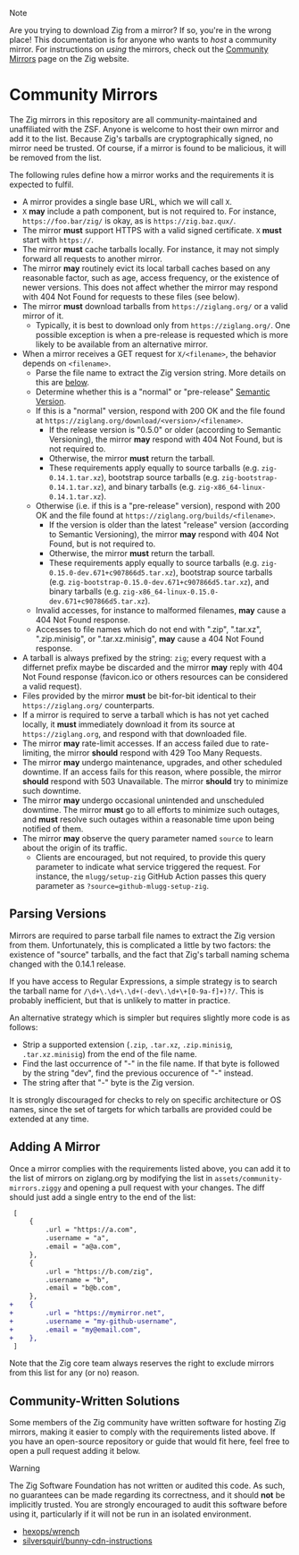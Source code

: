 > [!NOTE]
> Are you trying to download Zig from a mirror? If so, you're in the wrong place! This documentation is for anyone who wants to *host* a community mirror.
> For instructions on *using* the mirrors, check out the [Community Mirrors](https://ziglang.org/download/community-mirrors/) page on the Zig website.

# Community Mirrors

The Zig mirrors in this repository are all community-maintained and unaffiliated with the ZSF. Anyone is welcome to host their own mirror and add it to the
list. Because Zig's tarballs are cryptographically signed, no mirror need be trusted. Of course, if a mirror is found to be malicious, it will be removed from
the list.

The following rules define how a mirror works and the requirements it is expected to fulfil.

* A mirror provides a single base URL, which we will call `X`.
* `X` **may** include a path component, but is not required to. For instance, `https://foo.bar/zig/` is okay,
  as is `https://zig.baz.qux/`.
* The mirror **must** support HTTPS with a valid signed certificate. `X` **must** start with `https://`.
* The mirror **must** cache tarballs locally. For instance, it may not simply forward all requests to another mirror.
* The mirror **may** routinely evict its local tarball caches based on any reasonable factor, such as age, access frequency, or the existence of newer versions. This does not affect whether the mirror may respond with 404 Not Found for requests to these files (see below).
* The mirror **must** download tarballs from `https://ziglang.org/` or a valid mirror of it.
  * Typically, it is best to download only from `https://ziglang.org/`. One possible exception is when a pre-release is requested which is more likely to be available from an alternative mirror.
* When a mirror receives a GET request for `X/<filename>`, the behavior depends on `<filename>`.
  * Parse the file name to extract the Zig version string. More details on this are [below](#parsing-versions).
  * Determine whether this is a "normal" or "pre-release" [Semantic Version](https://semver.org/).
  * If this is a "normal" version, respond with 200 OK and the file found at `https://ziglang.org/download/<version>/<filename>`.
    * If the release version is "0.5.0" or older (according to Semantic Versioning), the mirror **may** respond with 404 Not Found, but is not required to.
    * Otherwise, the mirror **must** return the tarball.
    * These requirements apply equally to source tarballs (e.g. `zig-0.14.1.tar.xz`), bootstrap source tarballs (e.g. `zig-bootstrap-0.14.1.tar.xz`), and binary tarballs (e.g. `zig-x86_64-linux-0.14.1.tar.xz`).
  * Otherwise (i.e. if this is a "pre-release" version), respond with 200 OK and the file found at `https://ziglang.org/builds/<filename>`.
    * If the version is older than the latest "release" version (according to Semantic Versioning), the mirror **may** respond with 404 Not Found, but is not required to.
    * Otherwise, the mirror **must** return the tarball.
    * These requirements apply equally to source tarballs (e.g. `zig-0.15.0-dev.671+c907866d5.tar.xz`), bootstrap source tarballs (e.g. `zig-bootstrap-0.15.0-dev.671+c907866d5.tar.xz`), and binary tarballs (e.g. `zig-x86_64-linux-0.15.0-dev.671+c907866d5.tar.xz`).
  * Invalid accesses, for instance to malformed filenames, **may** cause a 404 Not Found response.
  * Accesses to file names which do not end with ".zip", ".tar.xz", ".zip.minisig", or ".tar.xz.minisig", **may** cause a 404 Not Found response.
* A tarball is always prefixed by the string: `zig`; every request with a differnet prefix maybe be discarded and the mirror **may** reply with 404 Not Found response (favicon.ico or others resources can be considered a valid request).
* Files provided by the mirror **must** be bit-for-bit identical to their `https://ziglang.org/` counterparts.
* If a mirror is required to serve a tarball which is has not yet cached locally, it **must** immediately download it from its source at `https://ziglang.org`, and respond with that downloaded file.
* The mirror **may** rate-limit accesses. If an access failed due to rate-limiting, the mirror **should** respond with 429 Too Many Requests.
* The mirror **may** undergo maintenance, upgrades, and other scheduled downtime. If an access fails for this reason, where possible, the mirror **should** respond with 503 Unavailable. The mirror **should** try to minimize such downtime.
* The mirror **may** undergo occasional unintended and unscheduled downtime. The mirror **must** go to all efforts to minimize such outages, and **must** resolve such outages within a reasonable time upon being notified of them.
* The mirror **may** observe the query parameter named `source` to learn about the origin of its traffic.
  * Clients are encouraged, but not required, to provide this query parameter to indicate what service triggered the request. For instance, the `mlugg/setup-zig` GitHub Action passes this query parameter as `?source=github-mlugg-setup-zig`.

## Parsing Versions

Mirrors are required to parse tarball file names to extract the Zig version from them. Unfortunately,
this is complicated a little by two factors: the existence of "source" tarballs, and the fact that
Zig's tarball naming schema changed with the 0.14.1 release.

If you have access to Regular Expressions, a simple strategy is to search the tarball name for
`/\d+\.\d+\.\d+(-dev\.\d+\+[0-9a-f]+)?/`. This is probably inefficient, but that is unlikely to
matter in practice.

An alternative strategy which is simpler but requires slightly more code is as follows:
* Strip a supported extension (`.zip`, `.tar.xz`, `.zip.minisig`, `.tar.xz.minisig`) from the end of the file name.
* Find the last occurrence of "-" in the file name. If that byte is followed by the string "dev", find the previous occurence of "-" instead.
* The string after that "-" byte is the Zig version.

It is strongly discouraged for checks to rely on specific architecture or OS names, since the set of targets for which tarballs are provided could be extended at any time.

## Adding A Mirror

Once a mirror complies with the requirements listed above, you can add it to the list of mirrors on ziglang.org by modifying the list in
`assets/community-mirrors.ziggy` and opening a pull request with your changes. The diff should just add a single entry to the end of the list:

```diff
 [
     {
         .url = "https://a.com",
         .username = "a",
         .email = "a@a.com",
     },
     {
         .url = "https://b.com/zig",
         .username = "b",
         .email = "b@b.com",
     },
+    {
+        .url = "https://mymirror.net",
+        .username = "my-github-username",
+        .email = "my@email.com",
+    },
 ]
```

Note that the Zig core team always reserves the right to exclude mirrors from this list for any (or no) reason.

## Community-Written Solutions

Some members of the Zig community have written software for hosting Zig mirrors, making it easier to comply with the requirements listed above. If you have an open-source repository or guide that would fit here, feel free to open a pull request adding it below.

> [!WARNING]
> The Zig Software Foundation has not written or audited this code. As such, no guarantees can be made regarding its correctness, and it should **not** be
> implicitly trusted. You are strongly encouraged to audit this software before using it, particularly if it will not be run in an isolated environment.

* [hexops/wrench](https://github.com/hexops/wrench?tab=readme-ov-file#run-your-own-ziglangorgdownload-mirror)
* [silversquirl/bunny-cdn-instructions](https://gist.github.com/silversquirl/5c8d734ce8e5712eff8126295847e99f)
